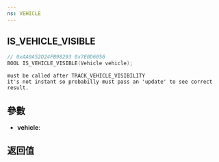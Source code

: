 ```yaml
---
ns: VEHICLE
---
```

## IS_VEHICLE_VISIBLE

```c
// 0xAA0A52D24FB98293 0x7E0D6056
BOOL IS_VEHICLE_VISIBLE(Vehicle vehicle);
```

```
must be called after TRACK_VEHICLE_VISIBILITY   
it's not instant so probabilly must pass an 'update' to see correct result.  
```

## 參數
* **vehicle**: 

## 返回值
